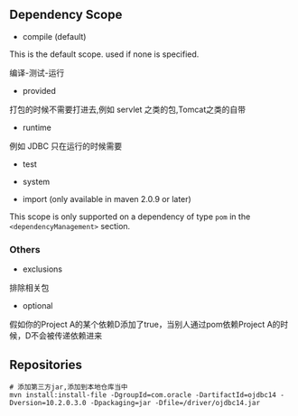 ## Dependency Scope

- compile (default)

This is the default scope. used if none is specified. 

编译-测试-运行


- provided

打包的时候不需要打进去,例如 servlet 之类的包,Tomcat之类的自带

- runtime

例如 JDBC 只在运行的时候需要

- test

- system

- import (only available in maven 2.0.9 or later)

This scope is only supported on a dependency of type `pom` in the `<dependencyManagement>` section.

 
### Others

- exclusions

排除相关包

- optional

假如你的Project A的某个依赖D添加了<optional>true</optional>，当别人通过pom依赖Project A的时候，D不会被传递依赖进来
    
## Repositories
    
    # 添加第三方jar,添加到本地仓库当中
    mvn install:install-file -DgroupId=com.oracle -DartifactId=ojdbc14 -Dversion=10.2.0.3.0 -Dpackaging=jar -Dfile=/driver/ojdbc14.jar
